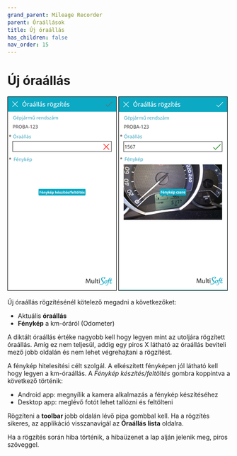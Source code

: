 ```yaml
---
grand_parent: Mileage Recorder
parent: Óraállások
title: Új óraállás
has_children: false
nav_order: 15
---
```


# Új óraállás

![new mileage record](static/images/NewMileageRecord.png)
![new mileage record2](static/images/NewMileageRecord2.png)

Új óraállás rögzítésénél kötelező megadni a következőket:
-	Aktuális **óraállás**
-	**Fénykép** a km-óráról (Odometer)

A diktált óraállás értéke nagyobb kell hogy legyen mint az utoljára rögzített óraállás. Amíg ez nem teljesül, addig egy piros X látható az óraállás beviteli mező jobb oldalán és nem lehet végrehajtani a rögzítést.

A fénykép hitelesítési célt szolgál. A elkészített fényképen jól látható kell hogy legyen a km-óraállás. A *Fénykép készítés/feltöltés* gombra koppintva a következő történik:
-	Android app: megnyílik a kamera alkalmazás a fénykép készítéséhez
-	Desktop app: meglévő fotót lehet tallózni és feltölteni

Rögzíteni a **toolbar** jobb oldalán lévő pipa gombbal kell. Ha a rögzítés sikeres, az applikáció visszanavigál az **Óraállás lista** oldalra.

Ha a rögzítés során hiba történik, a hibaüzenet a lap alján jelenik meg, piros szöveggel.

